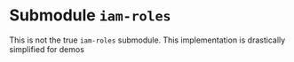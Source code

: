 # Submodule `iam-roles`

This is not the true `iam-roles` submodule. This implementation is drastically simplified for demos
